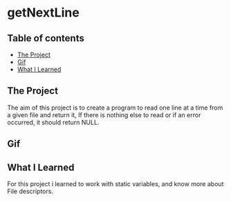# getNextLine

## Table of contents
  - [The Project](#The-Project)
  - [Gif](#Gif)
  - [What I Learned](#What-I-Learned)


## The Project
The aim of this project is to create a program to read one line at a time from a given file and return it, If there is nothing else to read or if an error occurred, it should return NULL.

## Gif

## What I Learned
For this project i learned to work with static variables, and know more about File descriptors.